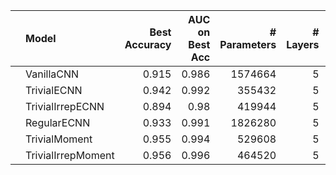 |    | Model              |   Best Accuracy |   AUC on Best Acc |   # Parameters |   # Layers |   Stage 1 Channels |
|:---|:-------------------|----------------:|------------------:|---------------:|-----------:|-------------------:|
|    | VanillaCNN         |           0.915 |             0.986 |        1574664 |          5 |                 32 |
|    | TrivialECNN        |           0.942 |             0.992 |         355432 |          5 |                 32 |
|    | TrivialIrrepECNN   |           0.894 |             0.98  |         419944 |          5 |                 32 |
|    | RegularECNN        |           0.933 |             0.991 |        1826280 |          5 |                 32 |
|    | TrivialMoment      |           0.955 |             0.994 |         529608 |          5 |                 32 |
|    | TrivialIrrepMoment |           0.956 |             0.996 |         464520 |          5 |                 32 |
